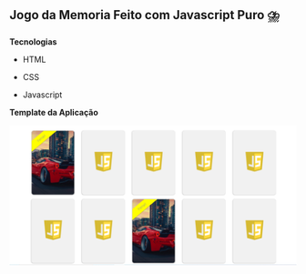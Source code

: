 ## Jogo da Memoria Feito com Javascript Puro :cloud_with_lightning_and_rain:



**Tecnologias**

- HTML

- CSS

- Javascript

  

**Template da Aplicação**

![template](assets/template.png)